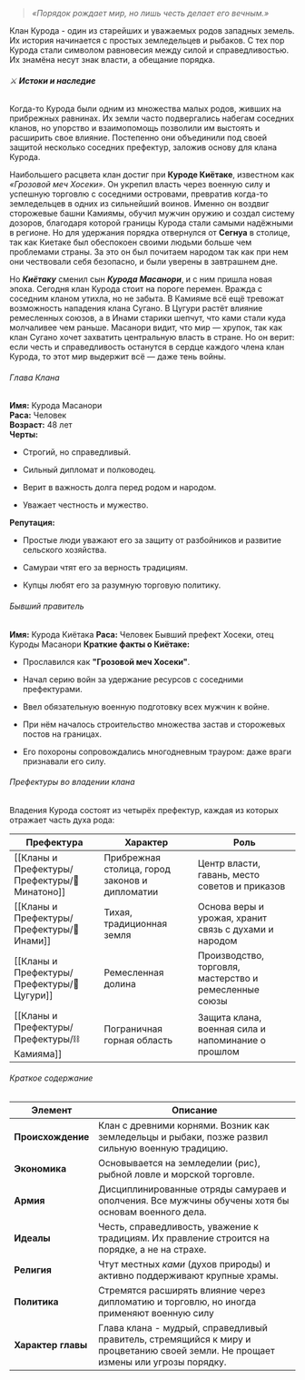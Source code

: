 > _«Порядок рождает мир, но лишь честь делает его вечным.»_

Клан Курода - один из старейших и уважаемых родов западных земель. Их история начинается с простых земледельцев и рыбаков. С тех пор Курода стали символом равновесия между силой и справедливостью. Их знамёна несут знак власти, а обещание порядка.

###### ⚔️ **Истоки и наследие**
Когда-то Курода были одним из множества малых родов, живших на прибрежных равнинах. Их земли часто подвергались набегам соседних кланов, но упорство и взаимопомощь позволили им выстоять и расширить свое влияние. Постепенно они объединили под своей защитой несколько соседних префектур, заложив основу для клана Курода.

Наибольшего расцвета клан достиг при **Куроде Киётаке**, известном как _«Грозовой меч Хосеки»_. Он укрепил власть через военную силу и успешную торговлю с соседними островами, превратив когда-то земледельцев в одних из сильнейший воинов. Именно он воздвиг сторожевые башни Камиямы, обучил мужчин оружию и создал систему дозоров, благодаря которой границы Курода стали самыми надёжными в регионе. Но для удержания порядка отвернулся от **Сегнуа** в столице, так как Киетаке был обеспокоен своими людьми больше чем проблемами страны. За это он был почитаем народом так как при нем они чествовали себя безопасно, и были уверены в завтрашнем дне.

Но _**Киётаку**_ сменил сын  _**Курода Масанори**_, и с ним пришла новая эпоха.
Сегодня клан Курода стоит на пороге перемен. Вражда с соседним кланом утихла, но не забыта. В Камияме всё ещё тревожат возможность нападения клана Сугано. В Цугури растёт влияние ремесленных союзов, а в Инами старики шепчут, что ками стали куда молчаливее чем раньше.
Масанори видит, что мир — хрупок, так как клан Сугано хочет захватить центральную власть в стране. Но он верит: если честь и справедливость останутся в сердце каждого члена клан Курода, то этот мир выдержит всё — даже тень войны.

###### Глава Клана 
**Имя:** Курода Масанори  
**Раса:** Человек  
**Возраст:** 48 лет  
**Черты:**
- Строгий, но справедливый.
    
- Сильный дипломат и полководец.
    
- Верит в важность долга перед родом и народом.
    
- Уважает честность и мужество.
    
**Репутация:**
- Простые люди уважают его за защиту от разбойников и развитие сельского хозяйства.
    
- Самураи чтят его за верность традициям.
    
- Купцы любят его за разумную торговую политику.
    

###### Бывший правитель

**Имя:** Курода Киётака 
**Раса:** Человек 
Бывший префект Хосеки, отец Куроды Масанори 
**Краткие факты о Киётаке:** 
- Прославился как **"Грозовой меч Хосеки"**.
    
- Начал серию войн за удержание ресурсов с соседними префектурами.
    
- Ввел обязательную военную подготовку всех мужчин к войне.
    
- При нём началось строительство множества застав и сторожевых постов на границах.
    
- Его похороны сопровождались многодневным трауром: даже враги признавали его силу.

###### Префектуры во владении клана
Владения Курода состоят из четырёх префектур, каждая из которых отражает часть духа рода:

| Префектура      | Характер                                       | Роль                                                   |
| --------------- | ---------------------------------------------- | ------------------------------------------------------ |
| [[Кланы и Префектуры/Префектуры/🌊 Минатоно]] | Прибрежная столица, город законов и дипломатии | Центр власти, гавань, место советов и приказов         |
| [[Кланы и Префектуры/Префектуры/💮Инами]]     | Тихая, традиционная земля                      | Основа веры и урожая, хранит связь с духами и народом  |
| [[Кланы и Префектуры/Префектуры/🌾Цугури]]    | Ремесленная долина                             | Производство, торговля, мастерство и ремесленные союзы |
| [[Кланы и Префектуры/Префектуры/⛓️ Камияма]]  | Пограничная горная область                     | Защита клана, военная сила и напоминание о прошлом     |

###### Краткое содержание
| Элемент            | Описание                                                                                                                          |
| ------------------ | --------------------------------------------------------------------------------------------------------------------------------- |
| **Происхождение**  | Клан с древними корнями. Возник как земледельцы и рыбаки, позже развил сильную военную традицию.                                  |
| **Экономика**      | Основывается на земледелии (рис), рыбной ловле и морской торговле.                                                                |
| **Армия**          | Дисциплинированные отряды самураев и ополчения. Все мужчины обучены хотя бы основам военного дела.                                |
| **Идеалы**         | Честь, справедливость, уважение к традициям. Их правление строится на порядке, а не на страхе.                                    |
| **Религия**        | Чтут местных _ками_ (духов природы) и активно поддерживают крупные храмы.                                                         |
| **Политика**       | Стремятся расширять влияние через дипломатию и торговлю, но иногда применяют военную силу                                         |
| **Характер главы** | Глава клана - мудрый, справедливый правитель, стремящийся к миру и процветанию своей земли. Не прощает измены или угрозы порядку. |
